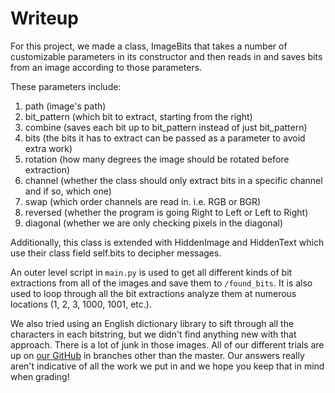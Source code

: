 # Writeup

For this project, we made a class, ImageBits that takes a number of
customizable parameters in its constructor and then reads in and saves bits from
an image according to those parameters.

These parameters include:

1. path (image's path)
2. bit_pattern (which bit to extract, starting from the right)
3. combine (saves each bit up to bit_pattern instead of just bit_pattern)
4. bits (the bits it has to extract can be passed as a parameter to avoid extra work)
5. rotation (how many degrees the image should be rotated before extraction)
6. channel (whether the class should only extract bits in a specific channel and if so, which one)
7. swap (which order channels are read in. i.e. RGB or BGR)
8. reversed (whether the program is going Right to Left or Left to Right)
9. diagonal (whether we are only checking pixels in the diagonal)

Additionally, this class is extended with HiddenImage and HiddenText which use their class field self.bits to decipher messages.

An outer level script in `main.py` is used to get all different kinds of bit extractions from all of the images and save them to `/found_bits`. It is also used to loop through all the bit extractions analyze them at numerous locations (1, 2, 3, 1000, 1001, etc.).

We also tried using an English dictionary library to sift through all the characters in each bitstring, but we didn't find anything new with that approach. There is a lot of junk in those images. All of our different trials are up on [our GitHub](https://github.com/camilodoa/steganography) in branches other than the master. Our answers really aren't indicative of all the work we put in and we hope you keep that in mind when grading!
